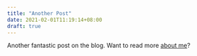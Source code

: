 ```yaml
---
title: "Another Post"
date: 2021-02-01T11:19:14+08:00
draft: true
---
```


Another fantastic post on the blog. Want to read more [about me](/about)?